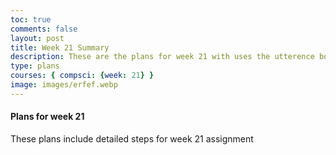 ```yaml
---
toc: true
comments: false
layout: post
title: Week 21 Summary
description: These are the plans for week 21 with uses the utterence bot
type: plans
courses: { compsci: {week: 21} }
image: images/erfef.webp
---
```



#### Plans for week 21
These plans include detailed steps for week 21 assignment

